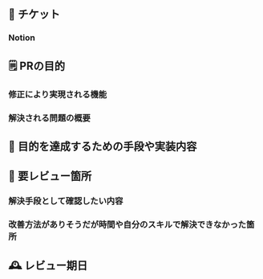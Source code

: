 ## 📝 チケット
### Notion 
<!-- Notion [ここにURLを入力] -->


<!---------------------------------------------------------------------->
## 🗒️ PRの目的
### 修正により実現される機能


### 解決される問題の概要


<!---------------------------------------------------------------------->
## 🔧 目的を達成するための手段や実装内容
<!-- **GPT等で生成してもよいが書いてある内容について理解していることを確認すること** -->


<!---------------------------------------------------------------------->
## 🧐 要レビュー箇所
### 解決手段として確認したい内容


### 改善方法がありそうだが時間や自分のスキルで解決できなかった箇所


<!---------------------------------------------------------------------->
## 🕰️ レビュー期日
 <!-- - デプロイが必要な日時から換算して, 初回レビューを完了させてほしい日を記述する
        - 変更量にもよるが, 小さいものでも1日, 大きなものは5日程度デプロイ予定日より前を設定する
        - 大きな変更はレビューするのが難しいため, 可能なかぎりPR単位は細かくする -->